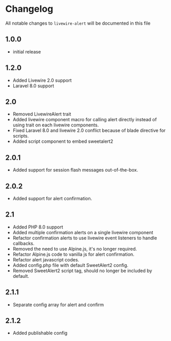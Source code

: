 # Changelog

All notable changes to `livewire-alert` will be documented in this file

## 1.0.0

-   initial release

## 1.2.0

-   Added Livewire 2.0 support
-   Laravel 8.0 support

## 2.0
- Removed LivewireAlert trait
- Added livewire component macro for calling alert directly instead of using trait on each livewire components.
- Fixed Laravel 8.0 and livewire 2.0 conflict because of blade directive for scripts.
- Added script component to embed sweetalert2

## 2.0.1
- Added support for session flash messages out-of-the-box.

## 2.0.2
- Added support for alert confirmation.

## 2.1
- Added PHP 8.0 support
- Added multiple confirmation alerts on a single livewire component
- Refactor confirmation alerts to use livewire event listeners to handle callbacks.
- Removed the need to use Alpine.js, it's no longer required.
- Refactor Alpine.js code to vanilla js for alert confirmation.
- Refactor alert javascript codes.
- Added config.php file with default SweetAlert2 config.
- Removed SweetAlert2 script tag, should no longer be included by default.

## 2.1.1
- Separate config array for alert and confirm

## 2.1.2
- Added publishable config

